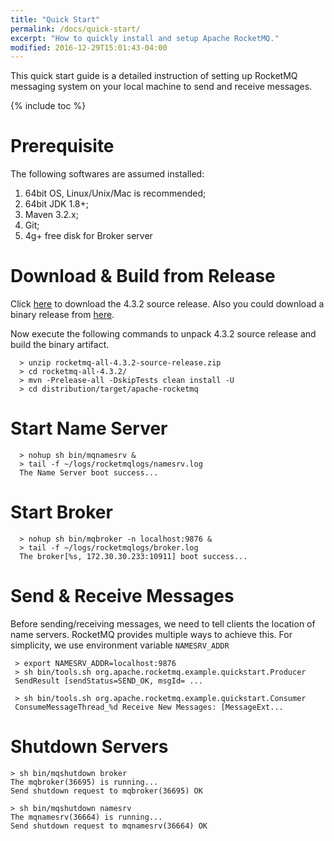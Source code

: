 ```yaml
---
title: "Quick Start"
permalink: /docs/quick-start/
excerpt: "How to quickly install and setup Apache RocketMQ."
modified: 2016-12-29T15:01:43-04:00
---
```


This quick start guide is a detailed instruction of setting up RocketMQ messaging system on your local machine to send 
and receive messages.

{% include toc %}

# Prerequisite

   The following softwares are assumed installed:
   1. 64bit OS, Linux/Unix/Mac is recommended;
   1. 64bit JDK 1.8+; 
   1. Maven 3.2.x;
   1. Git;
   1. 4g+ free disk for Broker server

# Download & Build from Release

Click [here](https://www.apache.org/dyn/closer.cgi?path=rocketmq/4.3.2/rocketmq-all-4.3.2-source-release.zip) to download the 4.3.2 source release. Also you could download a binary release from [here](http://rocketmq.apache.org/release_notes/release-notes-4.3.2/).

Now execute the following commands to unpack 4.3.2 source release and build the binary artifact.

```shell
  > unzip rocketmq-all-4.3.2-source-release.zip
  > cd rocketmq-all-4.3.2/
  > mvn -Prelease-all -DskipTests clean install -U
  > cd distribution/target/apache-rocketmq
```

 
# Start Name Server

```shell
  > nohup sh bin/mqnamesrv &
  > tail -f ~/logs/rocketmqlogs/namesrv.log
  The Name Server boot success...
```  

# Start Broker

```shell 
  > nohup sh bin/mqbroker -n localhost:9876 &
  > tail -f ~/logs/rocketmqlogs/broker.log 
  The broker[%s, 172.30.30.233:10911] boot success...
```


# Send & Receive Messages

Before sending/receiving messages, we need to tell clients the location of name servers. RocketMQ provides multiple ways to achieve this. For simplicity, we use environment variable `NAMESRV_ADDR`

```shell
 > export NAMESRV_ADDR=localhost:9876
 > sh bin/tools.sh org.apache.rocketmq.example.quickstart.Producer
 SendResult [sendStatus=SEND_OK, msgId= ...

 > sh bin/tools.sh org.apache.rocketmq.example.quickstart.Consumer
 ConsumeMessageThread_%d Receive New Messages: [MessageExt...
```

# Shutdown Servers

```shell
> sh bin/mqshutdown broker
The mqbroker(36695) is running...
Send shutdown request to mqbroker(36695) OK

> sh bin/mqshutdown namesrv
The mqnamesrv(36664) is running...
Send shutdown request to mqnamesrv(36664) OK
```
